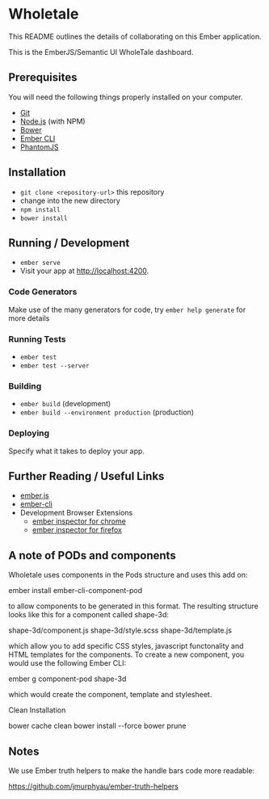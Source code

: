 # Wholetale

This README outlines the details of collaborating on this Ember application.

This is the EmberJS/Semantic UI WholeTale dashboard.

## Prerequisites

You will need the following things properly installed on your computer.

* [Git](http://git-scm.com/)
* [Node.js](http://nodejs.org/) (with NPM)
* [Bower](http://bower.io/)
* [Ember CLI](http://ember-cli.com/)
* [PhantomJS](http://phantomjs.org/)

## Installation

* `git clone <repository-url>` this repository
* change into the new directory
* `npm install`
* `bower install`

## Running / Development

* `ember serve`
* Visit your app at [http://localhost:4200](http://localhost:4200).

### Code Generators

Make use of the many generators for code, try `ember help generate` for more details

### Running Tests

* `ember test`
* `ember test --server`

### Building

* `ember build` (development)
* `ember build --environment production` (production)

### Deploying

Specify what it takes to deploy your app.

## Further Reading / Useful Links

* [ember.js](http://emberjs.com/)
* [ember-cli](http://ember-cli.com/)
* Development Browser Extensions
  * [ember inspector for chrome](https://chrome.google.com/webstore/detail/ember-inspector/bmdblncegkenkacieihfhpjfppoconhi)
  * [ember inspector for firefox](https://addons.mozilla.org/en-US/firefox/addon/ember-inspector/)

## A note of PODs and components

Wholetale uses components in the Pods structure and uses this add on:

ember install ember-cli-component-pod

to allow components to be generated in this format. The resulting structure looks like this for a component called shape-3d:

shape-3d/component.js
shape-3d/style.scss
shape-3d/template.js

which allow you to add specific CSS styles, javascript functonality and HTML templates for the 
components. To create a new component, you would use the following Ember CLI:

ember g component-pod shape-3d

which would create the component, template and stylesheet. 

Clean Installation

bower cache clean
bower install --force
bower prune


## Notes

We use Ember truth helpers to make the handle bars code more readable:

https://github.com/jmurphyau/ember-truth-helpers
